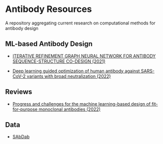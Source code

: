 # Antibody Resources
A repository aggregating current research on computational methods for antibody design

## ML-based Antibody Design
- [ITERATIVE REFINEMENT GRAPH NEURAL NETWORK
FOR ANTIBODY SEQUENCE-STRUCTURE CO-DESIGN (2021)](https://arxiv.org/abs/2110.04624)

- [Deep learning guided optimization of human antibody against SARS-CoV-2 variants with broad neutralization (2022)](https://www.pnas.org/doi/10.1073/pnas.2122954119)

## Reviews
- [Progress and challenges for the machine learning-based design of fit-for-purpose monoclonal antibodies (2022)](https://www.ncbi.nlm.nih.gov/pmc/articles/PMC8928824/)

## Data
- [SAbDab](http://opig.stats.ox.ac.uk/webapps/newsabdab/sabdab/cdrsearch/)


